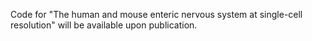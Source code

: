 Code for "The human and mouse enteric nervous system at single-cell resolution" will be available upon publication.
